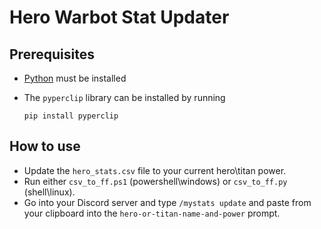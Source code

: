 # Hero Warbot Stat Updater

## Prerequisites

- [Python](https://www.python.org/downloads/) must be installed

- The `pyperclip` library can be installed by running

  ```shell
  pip install pyperclip
  ```

## How to use

- Update the `hero_stats.csv` file to your current hero\titan power.
- Run either `csv_to_ff.ps1` (powershell\windows) or `csv_to_ff.py` (shell\linux).
- Go into your Discord server and type `/mystats update` and paste from your clipboard into the `hero-or-titan-name-and-power` prompt.
